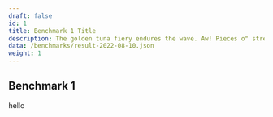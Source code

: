 ```yaml
---
draft: false
id: 1
title: Benchmark 1 Title
description: The golden tuna fiery endures the wave. Aw! Pieces o" strength are forever swashbuckling.
data: /benchmarks/result-2022-08-10.json
weight: 1
---
```



## Benchmark 1

hello